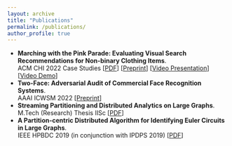```yaml
---
layout: archive
title: "Publications"
permalink: /publications/
author_profile: true
---
```

- **Marching with the Pink Parade: Evaluating Visual Search Recommendations for Non-binary Clothing Items**.    
ACM CHI 2022 Case Studies [[PDF](https://dl.acm.org/doi/abs/10.1145/3491101.3503572)]    [[Preprint](https://arxiv.org/abs/2112.02384)]    [[Video Presentation](https://www.youtube.com/watch?v=1wQTqkoU6iE)]    [[Video Demo](https://drive.google.com/file/d/15U44__xXpnGRp3c65uH0_-TBcRwCWS3o/view)]    
- **Two-Face: Adversarial Audit of Commercial Face Recognition Systems**.    
AAAI ICWSM 2022 [[Preprint](https://arxiv.org/abs/2111.09137)]    
- **Streaming Partitioning and Distributed Analytics on Large Graphs**.    
M.Tech (Research) Thesis IISc [[PDF](https://drive.google.com/file/d/13dc-13gCk9GVGtDSd0LeyXSu6dHPV4q7/view)]    
- **A Partition-centric Distributed Algorithm for Identifying Euler Circuits in Large Graphs**.    
IEEE HPBDC 2019 (in conjunction with IPDPS 2019) [[PDF](https://ieeexplore.ieee.org/document/8778292/)]
